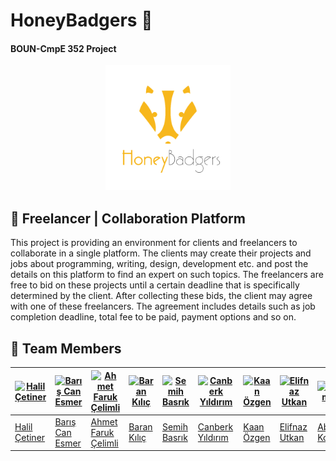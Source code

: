 # HoneyBadgers :honey_pot:
#### BOUN-CmpE 352 Project
<p align="center">
<a href = "https://github.com/bounswe/bounswe2018group10/wiki"><img 
<img src="./resources/honey_badgers.png" width="200" height="200"></a>
</p>

## :rocket: Freelancer | Collaboration Platform


This project is providing an environment for clients and freelancers to collaborate in a single platform. The clients may create their projects and jobs about programming, writing, design, development etc. and post the details on this platform to find an expert on such topics. The freelancers are free to bid on these projects until a certain deadline that is specifically determined by the client. After collecting these bids, the client may agree with one of these freelancers. The agreement includes details such as job completion deadline, total fee to be paid, payment options and so on. 


## :honeybee: Team Members


[![Halil Çetiner](https://avatars1.githubusercontent.com/u/7196202?s=460&v=4)](https://github.com/cetinerhalil) | [![Barış Can Esmer](https://avatars3.githubusercontent.com/u/9863632?s=460&v=4)](https://github.com/barisesmer) | [![Ahmet Faruk Çelimli](https://avatars3.githubusercontent.com/u/24764428?s=460&v=4)](https://github.com/afcelimli) | [![Baran Kılıç](https://avatars2.githubusercontent.com/u/36154262?s=460&v=4)](https://github.com/kilicbaran) | [![Semih Basrık](https://avatars3.githubusercontent.com/u/10332165?s=460&v=4)](https://github.com/sbasrik) | [![Canberk Yıldırım](https://avatars2.githubusercontent.com/u/36158040?s=460&v=4)](https://github.com/canberky) | [![Kaan Özgen](https://avatars3.githubusercontent.com/u/22968477?s=460&v=4)](https://github.com/kaanozgen12)  | [![Elifnaz Utkan](https://avatars3.githubusercontent.com/u/17165312?s=460&v=4)](https://github.com/eutkan) | [![Abdüssamet Koçak](https://avatars2.githubusercontent.com/u/3243482?s=460&v=4)](https://github.com/abdusco) | [![Yaşar Alim Türkmen](https://avatars1.githubusercontent.com/u/35327872?s=460&v=4)](https://github.com/alimturkmen) | [![Muhammed Emin Vergili](https://avatars2.githubusercontent.com/u/28779020?s=460&v=4)](https://github.com/meverg)
---|---|---|---|---|---|---|---|---|---|---
[Halil Çetiner](https://github.com/bounswe/bounswe2018group10/wiki/Halil-%C3%87etiner) | [Barış Can Esmer](https://github.com/bounswe/bounswe2018group10/wiki/Bar%C4%B1%C5%9F-Can-Esmer) | [Ahmet Faruk Çelimli](https://github.com/bounswe/bounswe2018group10/wiki/Ahmet-Faruk-%C3%87elimli) | [Baran Kılıç](https://github.com/bounswe/bounswe2018group10/wiki/Baran-K%C4%B1l%C4%B1%C3%A7) | [Semih Basrık](https://github.com/bounswe/bounswe2018group10/wiki/Semih-Basrik) | [Canberk Yıldırım](https://github.com/bounswe/bounswe2018group10/wiki/Canberk-Y%C4%B1ld%C4%B1r%C4%B1m) | [Kaan Özgen](https://github.com/bounswe/bounswe2018group10/wiki/Kaan-Ozgen) | [Elifnaz Utkan](https://github.com/bounswe/bounswe2018group10/wiki/Elifnaz-Utkan) | [Abdüssamet Koçak](https://github.com/bounswe/bounswe2018group10/wiki/Abd%C3%BCssamet-Ko%C3%A7ak) | [Yaşar Alim Türkmen](https://github.com/bounswe/bounswe2018group10/wiki/Ya%C5%9Far-Alim-T%C3%BCrkmen) | [Muhammed Emin Vergili](https://github.com/bounswe/bounswe2018group10/wiki/Muhammed-Emin-Vergili)
